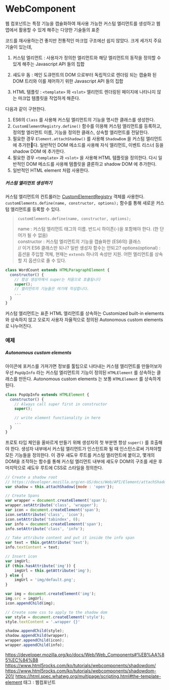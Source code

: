 # WebComponent

웹 컴포넌트는 특정 기능을 캡슐화하여 재사용 가능한 커스텀 엘리먼트를 생성하고 웹 앱에서 활용할 수 있게 해주는 다양한 기술들의 표준

코드를 재사용하는건 좋지만 전통적인 마크업 구조에선 쉽지 않았다.
크게 세가지 주요 기술이 있는데,

1. 커스텀 엘리먼트
  : 사용자가 정의한 엘리먼트와 해당 엘리먼트의 동작을 정의할 수 있게 해주는 Javascript API 들의 집합

2. 섀도우 돔
  : 메인 도큐먼트의 DOM 으로부터 독립적으로 렌더링 되는 캡슐화 된 DOM 트리와 이를 제어하기 위한 Javascript API 들의 집합

3. HTML 템플릿
  : `<template>` 와 `<slot>` 엘리먼트 렌더링된 페이지에 나타나지 않는 마크업 템플릿을 작업하게 해준다.

다음과 같이 구현한다.

1. ES6의 `Class` 를 사용해 커스텀 엘리먼트의 기능을 명시한 클래스를 생성한다.
2. `CustomElementRegistry.define()` 함수를 이용해 커스텀 엘리먼트를 등록하고, 정의할 엘리먼트 이름, 기능을 정의한 클래스, 상속할 엘리먼트를 전달한다.
3. 필요한 경우 `Element.attachShadow()` 를 사용해 `ShadowDom` 을 커스텀 엘리먼트에 추가한다. 일반적인 DOM 메소드를 사용해 자식 엘리먼트, 이벤트 리스너 등을 shadow DOM 에 추가한다.
4. 필요한 경우 `<template>` 과 `<slot>` 을 사용해 HTML 템플릿을 정의한다. 다시 일반적인 DOM 메소드를 사용해 템플릿을 클론하고 shadow DOM 에 추가한다.
5. 일반적인 HTML element 처럼 사용한다.

##### 커스텀 엘리먼트 생성하기

커스텀 엘리먼트의 컨트롤러는 [CustomElementRegistry](https://developer.mozilla.org/ko/docs/Web/API/CustomElementRegistry) 객체를 사용한다.
`customElements.define(name, constructor, options);` 함수를 통해 새로운 커스텀 엘리먼트를 등록할 수 있다.
> `customElements.define(name, constructor, options);`
>
> name : 커스텀 엘리먼트 태그의 이름. 반드시 하이픈(-)을 포함해야 한다. (한 단어가 될 수 없음) <br>constructor : 커스텀 엘리먼트의 기능을 캡슐화한 (ES6의) 클래스 <br> // 이거 ES6 클래스만 되나? 일반 생성자 함수는 안되고?
> options(optional) : 옵션을 주입할 객체, 현재는 `extends` 하나의 속성만 지원. 어떤 엘리먼트를 상속할 지 옵션으로 줄 수 있다.

```Javascript
class WordCount extends HTMLParagraphElement {
  constructor() {
    // 항상 생성자에서 super는 처음으로 호출됩니다
    super();
    // 엘리먼트의 기능들은 여기에 작성합니다.
    ...
  }
}
```



커스텀 엘리먼트는 표준 HTML 엘리먼트를 상속하는 Customized built-in elements 와 상속하지 않고 오로지 사용자 자율적으로 정의된 Autonomous custom elements 로 나누어진다.



### 예제

##### Autonomous custom elements

아이콘에 포커스를 가져가면 정보를 툴팁으로 나타내는 커스템 엘리먼트를 만들어보자
우선 `PopUpInfo` 라는 커스텀 엘리먼트의 기능이 정의된 `HTMLElement` 를 상속하는 클래스를 만든다. Autonomous custom elements 는 보통 `HTMLElement` 를 상속하게 된다. 

```javascript
class PopUpInfo extends HTMLElement {
  constructor() {
    // Always call super first in constructor
    super();

    // write element functionality in here
    ...
  }
}
```

프로토 타입 체인을 올바르게 만들기 위해 생성자의 첫 부분엔 항상 `super()` 를 호출해야 한다.
생성자 내부에서 커스텀 엘리먼트가 인스턴트화 될 때 인스턴스로써 가져야할 모든 기능들을 정의한다. 이 경우 섀도우 루트를 커스텀 엘리먼트에 붙이고, 몇개의 DOM을 조작하는 함수를 통해 커스텀 엘리먼트 내부에 섀도우 DOM의 구조를 세운 후 마지막으로 섀도우 루트에 CSS로 스타일을 정의한다.



```javascript
// Create a shadow root
// https://developer.mozilla.org/en-US/docs/Web/API/Element/attachShadow
var shadow = this.attachShadow({mode : 'open'});

// Create Spans
var wrapper = document.createElement('span');
wrapper.setAttribute('class', 'wrapper');
var icon = document.createElement('span');
icon.setAttribute('class', 'icon');
icon.setAttribute('tabindex', 0);
var info = document.createElemennt('span');
info.setAttribute('class', 'info');

// Take attribute content and put it inside the info span
var text = this.getAttribute('text');
info.textContent = text;

// Insert icon
var imgUrl;
if (this.hasAttribute('img')) {
	imgUrl = this.getAttribute('img');
} else {
    imgUrl = 'img/default.png';
}

var img = document.createElement('img');
img.src = imgUrl;
icon.appendChild(img);

// Create some css to apply to the shadow dom
var style = document.createElement('style');
style.textContent = '.wrapper {}'

shadow.appendChild(style);
shadow.appendChild(wrapper);
wrapper.appendChild(icon);
wrapper.appendChild(info);
```





https://developer.mozilla.org/ko/docs/Web/Web_Components#%EB%AA%85%EC%84%B8
https://www.html5rocks.com/ko/tutorials/webcomponents/shadowdom/
https://www.html5rocks.com/ko/tutorials/webcomponents/shadowdom-201/
https://html.spec.whatwg.org/multipage/scripting.html#the-template-element
태그 : 웹컴포넌트